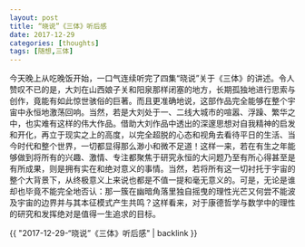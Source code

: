```yaml
---
layout: post
title: “晓说”《三体》听后感
date: 2017-12-29
categories: [thoughts]
tags: [随想,三体]
---
```


今天晚上从吃晚饭开始，一口气连续听完了四集“晓说”关于《三体》的讲述。令人赞叹不已的是，大刘在山西娘子关和阳泉那样闭塞的地方，长期孤独地进行思索与创作，竟能有如此惊世骇俗的巨著。而且更准确地说，这部作品完全能够在整个宇宙中永恒地激荡回响。当然，若是大刘处于一、二线大城市的喧嚣、浮躁、繁华之中，也实难有这样的伟大作品。借助大刘作品中透出的深邃思想对自我精神的启发和开化，再立于现实之上的高度，以完全超脱的心态和视角去看待平日的生活、当今时代和整个世界，一切都显得那么渺小和微不足道！这样一来，若在有生之年能够做到将所有的兴趣、激情、专注都聚焦于研究永恒的大问题乃至有所心得甚至是有所成果，则是拥有实在和绝对意义的事情。当然，若将所有这一切衬托于宇宙的整个大背景下，从终极意义上来说也都是不值一提和毫无意义的。可是，无论是谁却也毕竟不能完全地否认：那一簇在幽暗角落里独自摇曳的理性光芒又何尝不能波及宇宙的边界并与其本征模式产生共鸣？这样看来，对于康德哲学与数学中的理性的研究和发挥绝对是值得一生追求的目标。

{{ "2017-12-29-“晓说”《三体》听后感" | backlink }}
